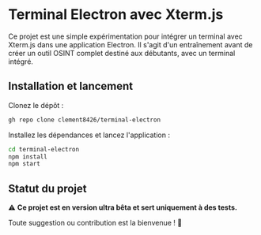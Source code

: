 # Terminal Electron avec Xterm.js

Ce projet est une simple expérimentation pour intégrer un terminal avec Xterm.js dans une application Electron. Il s'agit d'un entraînement avant de créer un outil OSINT complet destiné aux débutants, avec un terminal intégré.

## Installation et lancement

Clonez le dépôt :
```sh
gh repo clone clement8426/terminal-electron
```

Installez les dépendances et lancez l'application :
```sh
cd terminal-electron
npm install
npm start
```

## Statut du projet

⚠️ **Ce projet est en version ultra bêta et sert uniquement à des tests.**

Toute suggestion ou contribution est la bienvenue ! 🚀
